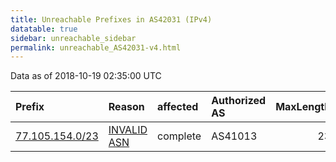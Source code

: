 ```yaml
---
title: Unreachable Prefixes in AS42031 (IPv4)
datatable: true
sidebar: unreachable_sidebar
permalink: unreachable_AS42031-v4.html
---
```


Data as of 2018-10-19 02:35:00 UTC


<div class="datatable-begin"></div>

| Prefix                                                   | Reason                                                                                                 | affected   | Authorized AS   |   MaxLength | Anchor                                         |   unreachable /24s |
|:---------------------------------------------------------|:-------------------------------------------------------------------------------------------------------|:-----------|:----------------|------------:|:-----------------------------------------------|-------------------:|
| [77.105.154.0/23](https://stat.ripe.net/77.105.154.0/23) | [INVALID ASN](https://rpki-validator.ripe.net/announcement-preview?asn=AS42031&prefix=77.105.154.0/23) | complete   | AS41013         |          23 | [RIPE](unreachable_RIPE_NCC_RPKI_Root-v4.html) |                  2 |

<div class="datatable-end"></div>